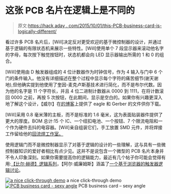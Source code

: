 # 这张 PCB 名片在逻辑上是不同的

> 原文:[https://hack aday . com/2015/10/01/this-PCB-business-card-is-logically-different/](https://hackaday.com/2015/10/01/this-pcb-business-card-is-logically-different/)

看过许多 PCB 名片后，[Will]决定反对更受欢迎的基于微控制器的设计，并通过基于逻辑的有限状态机来展示一些特性。[Will]使用单个 7 段显示器来滚动他名字的字母，每次按下触觉按钮时，状态机都会向 LED 显示器输出所需的 1 和 0 的组合。

[Will]使用由 D 触发器组成的 4 位计数器作为时钟信号，作为 4 输入与门中 6 个门的条件输入。他没有详细描述在整个过程中显示每个字符的痛苦细节(谢天谢地),但他确实提到他使用了奎因-麦克卢斯基技术进行简化，而不是布尔代数。因为他的名字是 11 个字符长，并且 4 位二进制计数器从 0000 到 1111，在将计数滚回 0000 之前，再按 5 次按钮，在此期间，显示是空白的。如果你有兴趣更深入地了解这个设计，【威尔】在[的博客](http://willfj.com/)上提供了 eagle 和 Gerber 的文件供你下载。

[Will]采用 0.8 毫米薄的主板，而不是标准的 1.6 毫米，这为表面贴装器件提供了更大的厚度。BOM 总计:15 个 IC、一个纽扣电池、一个按钮、7 个限流电阻和一个作为硬件去抖的电容器。[Will]亲自组装它们，手工放置 SMD 元件，并将焊接工作留给他的[回流焊工作室。](http://hackaday.com/2015/02/02/reflow-chateau/)

使用逻辑门而不是微控制器显示了对基于逻辑的设计的一些理解，这与具有一些微控制器知识的爱好者相比有点少见。这并不是说包含一个微型的 PCB 名片本身并不令人印象深刻。如果你需要提高你的逻辑能力，最近有几个帖子你可能会觉得有用:[【比尔·赫德】逻辑系列](http://hackaday.com/2015/05/28/from-gates-to-fpgas-part-1-basic-logic/)，【阿尔·威廉姆斯】涵盖了[一个基于浏览器的触发器逻辑讨论](http://hackaday.com/2015/09/24/learn-flip-flops-with-more-simulation/)。

 [![a nice click-through demo](../Images/659b0c9c86945c8f67d1e135a502d960.png "pcb_card")](https://hackaday.com/2015/10/01/this-pcb-business-card-is-logically-different/pcb_card/) a nice click-through demo [![PCB business card - sexy angle](../Images/635fc1ac558664a2b73f5c411a787112.png "card_shot_sexy_angle")](https://hackaday.com/2015/10/01/this-pcb-business-card-is-logically-different/card_shot_sexy_angle/) PCB business card – sexy angle